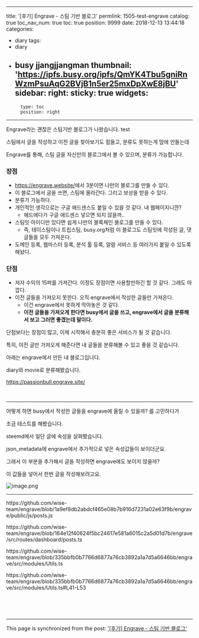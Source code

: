 
---
title: '[후기] Engrave - 스팀 기반 블로그'
permlink: 1505-test-engrave
catalog: true
toc_nav_num: true
toc: true
position: 9999
date: 2018-12-13 13:44:18
categories:
- diary
tags:
- diary
- busy jjangjjangman
thumbnail: 'https://ipfs.busy.org/ipfs/QmYK4Tbu5gniRnWzmPsuAqG2BVjB1n5er25mxDpXwE8jBU'
sidebar:
    right:
        sticky: true
widgets:
    -
        type: toc
        position: right
---


<p>Engrave라는 괜찮은 스팀기반 블로그가 나왔습니다. test</p>
<p>스팀에서 글을 작성하고 이전 글을 찾아보기도 힘들고, 분류도 못하는게 맘에 안들는데</p>
<p>Engrave를 통해, 스팀 글을 자신만의 블로그에서 볼 수 있으며, 분류가 가능합니다.</p>
<h3>장점</h3>
<ul>
<li><a href="https://engrave.website/">https://engrave.website/</a>에서 3분이면 나만의 블로그를 만들 수 있다.</li>
<li>이 블로그에서 글을 쓰면, 스팀에 올라간다. 그리고 보상을 받을 수 있다.</li>
<li>분류가 가능하다.</li>
<li>개인적인 생각으로는 구글 애드센스도 붙일 수 있을 것 같다. 내 웹페이지니깐?
<ul>
<li>헤드에다가 구글 애드센스 넣으면 되지 않을까..</li>
</ul>
</li>
<li>스팀잇 아이디만 있다면 쉽게 나만의 블록체인 블로그를 만들 수 있다.
<ul>
<li>즉, 테이스팀이나 트립스팀, busy.org처럼 이 블로그도 스팀잇에 작성된 글, 댓글들을 모두 가져온다.</li>
</ul>
</li>
<li>도메인 등록, 웹마스터 등록, 분석 툴 등록, 알람 서비스 등 여러가지 붙일 수 있도록 해놨다.</li>
</ul>
<h3>단점</h3>
<ul>
<li>저자 수익의 15퍼를 가져간다. 이정도 장점이면 사용할만하긴 할 것 같다. 그래도 아깝다.</li>
<li>이전 글들을 가져오지 못한다. 오직 engrave에서 작성한 글들만 가져온다.
<ul>
<li>이건 engrave에서 못하게 막아놓은 것 같다.</li>
<li><strong>이전 글들을 가져오게 한다면 busy에서 글을 쓰고, engrave에서 글을 분류해서 보고 그러면 좋겠는데 말이다.</strong></li>
</ul>
</li>
</ul>
<p>단점보다는 장점이 많고, 이제 시작해서 충분히 좋은 서비스가 될 것 같습니다.</p>
<p>특히, 이전 글만 가져오게 해준다면 내 글들을 분류해볼 수 있고 좋을 것 같습니다.</p>
<p>아래는 engrave에서 만든 내 블로그입니다.</p>
<p>diary와 movie로 분류해봤습니다.</p>
<p><a href="https://passionbull.engrave.site/">https://passionbull.engrave.site/</a></p>
<p> </p>
<hr />
<p>어떻게 하면 busy에서 작성한 글들을 engrave에 올릴 수 있을까? 를 고민하다가</p>
<p>조금 테스트를 해봤습니다.</p>
<p>steemd에서 일단 글에 속성을 살펴봤습니다.</p>
<p>json_metadata에 engrave에서 추가적으로 넣은 속성값들이 보이더군요.</p>
<p>그래서 이 부분을 추가해서 글을 작성하면 engrave에도 보이지 않을까?</p>
<p>이 값들을 넣어서 한번 글을 작성해보려고요.</p>
<p><img src="https://ipfs.busy.org/ipfs/QmYK4Tbu5gniRnWzmPsuAqG2BVjB1n5er25mxDpXwE8jBU" alt="image.png" /></p>
<hr />
<p>https://github.com/wise-team/engrave/blob/1a9ef8db2abdcf465e08b7b916d7231a02e63f9b/engrave/public/js/posts.js</p>
<p>https://github.com/wise-team/engrave/blob/164e12f40624f5bc24617e581a6015c2a5d01d7b/engrave/src/routes/dashboard/posts.ts</p>
<p>https://github.com/wise-team/engrave/blob/335bbfb0b7766d6877a76cb3892a1a7d5a6646bb/engrave/src/modules/Utils.ts</p>
<p>https://github.com/wise-team/engrave/blob/335bbfb0b7766d6877a76cb3892a1a7d5a6646bb/engrave/src/modules/Utils.ts#L41-L53</p>
<p> </p>
<p> </p>


- - -

This page is synchronized from the post: ['[후기] Engrave - 스팀 기반 블로그'](https://steemit.com/@jacobyu/1505-test-engrave)
